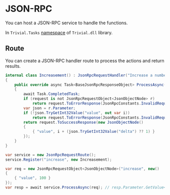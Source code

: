 # JSON-RPC

You can host a JSON-RPC service to handle the functions.

In `Trivial.Tasks` [namespace](../) of `Trivial.dll` library.

## Route

You can create a JSON-RPC handler route to process the actions and return results.

```csharp
internal class Increasement() : JsonRpcRequestHandler("Increase a number.")
{
    public override async Task<BaseJsonRpcResponseObject> ProcessAsync(JsonRpcRequestObject request, JsonRpcRequestRoute route, CancellationToken cancellationToken = default)
    {
        await Task.CompletedTask;
        if (request is not JsonRpcRequestObject<JsonObjectNode> r)
            return request.ToErrorResponse(JsonRpcConstants.InvalidRequest);
        var json = r.Parameter;
        if (!json.TryGetInt32Value("value", out var i))
            return request.ToErrorResponse(JsonRpcConstants.InvalidRequest);
        return request.ToSuccessResponse(new JsonObjectNode()
        {
            { "value", i + (json.TryGetInt32Value("delta") ?? 1) }
        });
    }
} 
```

```csharp
var service = new JsonRpcRequestRoute();
service.Register("increase", new Increasement);
```

```csharp
var req = new JsonRpcRequestObject<JsonObjectNode>("increase", new()
{
    { "value", 100 }
});
var resp = await service.ProcessAsync(req); // resp.Parameter.GetValue<int>("value") == 101
```
